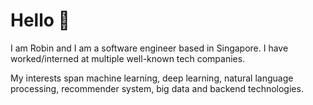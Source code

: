 # Hello 👋

I am Robin and I am a software engineer based in Singapore. I have worked/interned at multiple well-known tech companies.

My interests span machine learning, deep learning, natural language processing, recommender system, big data and backend technologies.
